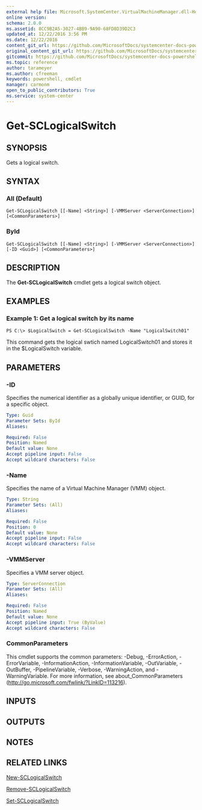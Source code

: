 ```yaml
---
external help file: Microsoft.SystemCenter.VirtualMachineManager.dll-Help.xml
online version: 
schema: 2.0.0
ms.assetid: 8CC9B2A5-3027-4BB9-9A90-68FD8D39D2C3
updated_at: 12/22/2016 3:56 PM
ms.date: 12/22/2016
content_git_url: https://github.com/MicrosoftDocs/systemcenter-docs-powershell/blob/live/systemcenter-cmdlets/SystemCenter2016/VirtualMachineManager/vlatest/Get-SCLogicalSwitch.md
original_content_git_url: https://github.com/MicrosoftDocs/systemcenter-docs-powershell/blob/live/systemcenter-cmdlets/SystemCenter2016/VirtualMachineManager/vlatest/Get-SCLogicalSwitch.md
gitcommit: https://github.com/MicrosoftDocs/systemcenter-docs-powershell/blob/96e5647587661652225fbdd2c797cd4d59d542bc/systemcenter-cmdlets/SystemCenter2016/VirtualMachineManager/vlatest/Get-SCLogicalSwitch.md
ms.topic: reference
author: tarameyer
ms.author: cfreeman
keywords: powershell, cmdlet
manager: carmonm
open_to_public_contributors: True
ms.service: system-center
---
```


# Get-SCLogicalSwitch

## SYNOPSIS
Gets a logical switch.

## SYNTAX

### All (Default)
```
Get-SCLogicalSwitch [[-Name] <String>] [-VMMServer <ServerConnection>] [<CommonParameters>]
```

### ById
```
Get-SCLogicalSwitch [[-Name] <String>] [-VMMServer <ServerConnection>] [-ID <Guid>] [<CommonParameters>]
```

## DESCRIPTION
The **Get-SCLogicalSwitch** cmdlet gets a logical switch object.

## EXAMPLES

### Example 1: Get a logical switch by its name
```
PS C:\> $LogicalSwitch = Get-SCLogicalSwitch -Name "LogicalSwitch01"
```

This command gets the logical swtich named LogicalSwitch01 and stores it in the $LogicalSwitch variable.

## PARAMETERS

### -ID
Specifies the numerical identifier as a globally unique identifier, or GUID, for a specific object.

```yaml
Type: Guid
Parameter Sets: ById
Aliases: 

Required: False
Position: Named
Default value: None
Accept pipeline input: False
Accept wildcard characters: False
```

### -Name
Specifies the name of a Virtual Machine Manager (VMM) object.

```yaml
Type: String
Parameter Sets: (All)
Aliases: 

Required: False
Position: 0
Default value: None
Accept pipeline input: False
Accept wildcard characters: False
```

### -VMMServer
Specifies a VMM server object.

```yaml
Type: ServerConnection
Parameter Sets: (All)
Aliases: 

Required: False
Position: Named
Default value: None
Accept pipeline input: True (ByValue)
Accept wildcard characters: False
```

### CommonParameters
This cmdlet supports the common parameters: -Debug, -ErrorAction, -ErrorVariable, -InformationAction, -InformationVariable, -OutVariable, -OutBuffer, -PipelineVariable, -Verbose, -WarningAction, and -WarningVariable. For more information, see about_CommonParameters (http://go.microsoft.com/fwlink/?LinkID=113216).

## INPUTS

## OUTPUTS

## NOTES

## RELATED LINKS

[New-SCLogicalSwitch](xref:SystemCenter2016/VirtualMachineManager/vlatest/New-SCLogicalSwitch.md)

[Remove-SCLogicalSwitch](xref:SystemCenter2016/VirtualMachineManager/vlatest/Remove-SCLogicalSwitch.md)

[Set-SCLogicalSwitch](xref:SystemCenter2016/VirtualMachineManager/vlatest/Set-SCLogicalSwitch.md)

